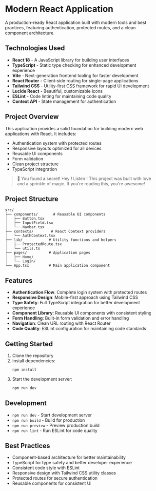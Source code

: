 # Modern React Application

A production-ready React application built with modern tools and best practices, featuring authentication, protected routes, and a clean component architecture.

## Technologies Used

- **React 18** - A JavaScript library for building user interfaces
- **TypeScript** - Static type checking for enhanced development experience
- **Vite** - Next-generation frontend tooling for faster development
- **React Router** - Client-side routing for single-page applications
- **Tailwind CSS** - Utility-first CSS framework for rapid UI development
- **Lucide React** - Beautiful, customizable icons
- **ESLint** - Code linting for maintaining code quality
- **Context API** - State management for authentication

## Project Overview

This application provides a solid foundation for building modern web applications with React. It includes:

- Authentication system with protected routes
- Responsive layouts optimized for all devices
- Reusable UI components
- Form validation
- Clean project structure
- TypeScript integration

> 🐰 You found a secret! Hey ! Listen ! This project was built with love and a sprinkle of magic. If you're reading this, you're awesome!

## Project Structure

```
src/
├── components/       # Reusable UI components
│   ├── Button.tsx
│   ├── InputField.tsx
│   └── Navbar.tsx
├── contexts/        # React Context providers
│   └── AuthContext.tsx
├── lib/            # Utility functions and helpers
│   ├── ProtectedRoute.tsx
│   └── utils.ts
├── pages/          # Application pages
│   ├── Home/
│   └── Login/
└── App.tsx         # Main application component
```

## Features

- **Authentication Flow**: Complete login system with protected routes
- **Responsive Design**: Mobile-first approach using Tailwind CSS
- **Type Safety**: Full TypeScript integration for better development experience
- **Component Library**: Reusable UI components with consistent styling
- **Form Handling**: Built-in form validation and error handling
- **Navigation**: Clean URL routing with React Router
- **Code Quality**: ESLint configuration for maintaining code standards

## Getting Started

1. Clone the repository
2. Install dependencies:
   ```bash
   npm install
   ```
3. Start the development server:
   ```bash
   npm run dev
   ```

## Development

- `npm run dev` - Start development server
- `npm run build` - Build for production
- `npm run preview` - Preview production build
- `npm run lint` - Run ESLint for code quality

## Best Practices

- Component-based architecture for better maintainability
- TypeScript for type safety and better developer experience
- Consistent code style with ESLint
- Responsive design with Tailwind CSS utility classes
- Protected routes for secure authentication
- Reusable components for consistent UI
